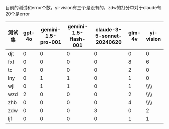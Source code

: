 目前的测试和error个数，yi-vision有三个是没有的，zdw的打分中对于claude有20个是error

| 测试集 | gpt-4o | gemini-1.5-pro-001 | gemini-1.5-flash-001 | claude-3-5-sonnet-20240620 | glm-4v | yi-vision |
| ------ | ------ | ------------------ | -------------------- | -------------------------- | ------ | --------- |
| djt    | 0      | 0                  | 0                    | 0                          | 0      | 0         |
| fxt    | 0      | 0                  | 0                    | 0                          | 8      | 6         |
| tc     | 0      | 0                  | 0                    | 0                          | 2      | 0         |
| lny    | 0      | 1                  | 1                    | 0                          | 1      | 0         |
| wjl    | 0      | 1                  | 1                    | 0                          | 1      | \\\\\\\\  |
| wzd    | 2      | 0                  | 0                    | 0                          | 2      | \\\\\\\\  |
| zhb    | 0      | 0                  | 0                    | 0                          | 4      | \\\\\\\\  |
| zdw    | 0      | 0                  | 0                    | 3                          | 0      | 2         |
| ljf    | 0      | 0                  | 0                    | 0                          | 1      | 1         |
